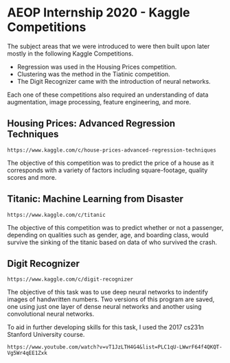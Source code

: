 # AEOP Internship 2020 - Kaggle Competitions 

The subject areas that we were introduced to were then built upon later mostly in the following Kaggle Competitions.
- Regression was used in the Housing Prices competition.
- Clustering was the method in the Tiatinic competition.
- The Digit Recognizer came with the introduction of neural networks. 

Each one of these competitions also required an understanding of data augmentation, image processing, feature engineering, and more. 

## Housing Prices: Advanced Regression Techniques
```
https://www.kaggle.com/c/house-prices-advanced-regression-techniques
```
The objective of this competition was to predict the price of a house as it corresponds with a variety of factors including square-footage, quality scores and more.

## Titanic: Machine Learning from Disaster
```
https://www.kaggle.com/c/titanic
```
The objective of this competition was to predict whether or not a passenger, depending on qualities such as gender, age, and boarding class, would survive the sinking of the titanic based on data of who survived the crash. 

## Digit Recognizer
```
https://www.kaggle.com/c/digit-recognizer
```
The objective of this task was to use deep neural networks to indentify images of handwritten numbers. Two versions of this program are saved, one using just one layer of dense neural networks and another using convolutional neural networks. 

To aid in further developing skills for this task, I used the 2017 cs231n Stanford University course. 
```
https://www.youtube.com/watch?v=vT1JzLTH4G4&list=PLC1qU-LWwrF64f4QKQT-Vg5Wr4qEE1Zxk
```
